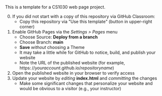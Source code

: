 This is a template for a CS1030 web page project.

0. If you did not start with a copy of this repository via GitHub Classroom:
   * Copy this repository via "Use this template" (button in upper-right corner)
1. Enable GitHub Pages via the _Settings > Pages_ menu
   * Choose Source: **Deploy from a branch**
   * Choose Branch: **main**
   * **Save** _without_ choosing a Theme
   * It may take a little while for GitHub to notice, build, and publish your website 
   * Note the URL of the published website (for example, https:&ThinSpace;//_youraccount_.github.io/_repositoryname_)
2. Open the published website in your browser to verify access
3. Update your website by _editing_ **index.html** and _committing_ the changes
   * Make some significant changes that personalize your website and would be obvious to a visitor (e.g., your instructor)
